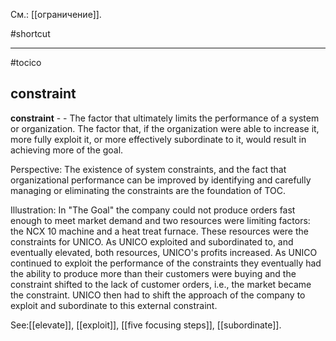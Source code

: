 См.: [[ограничение]].

#shortcut




<hr/>

#tocico

## constraint

<b>constraint</b> - - The factor that ultimately limits the performance of a system or organization.  The factor that, if the organization were able to increase it, more fully exploit it, or more effectively subordinate to it, would result in achieving more of the goal. 


Perspective: The existence of system constraints, and the fact that organizational performance can be improved by identifying and carefully managing or eliminating the constraints are the foundation of TOC. 

Illustration: In "The Goal" the company could not produce orders fast enough to meet market demand and two resources were limiting factors: the NCX 10 machine and a heat treat furnace. These resources were the constraints for UNICO. As UNICO exploited and subordinated to, and eventually elevated, both resources, UNICO's profits increased. As UNICO continued to exploit the performance of the constraints they eventually had the ability to produce more than their customers were buying and the constraint shifted to the lack of customer orders, i.e., the market became the constraint. UNICO then had to shift the approach of the company to exploit and subordinate to this external constraint. 



See:[[elevate]], [[exploit]], [[five focusing steps]], [[subordinate]].
